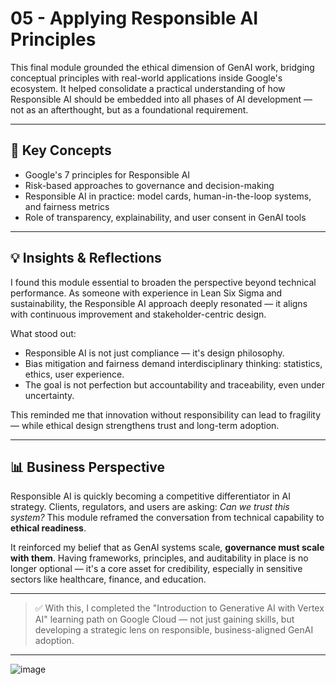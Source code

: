 # 05 - Applying Responsible AI Principles

This final module grounded the ethical dimension of GenAI work, bridging conceptual principles with real-world applications inside Google's ecosystem. It helped consolidate a practical understanding of how Responsible AI should be embedded into all phases of AI development — not as an afterthought, but as a foundational requirement.

---

## 📌 Key Concepts

- Google's 7 principles for Responsible AI
- Risk-based approaches to governance and decision-making
- Responsible AI in practice: model cards, human-in-the-loop systems, and fairness metrics
- Role of transparency, explainability, and user consent in GenAI tools

---

## 💡 Insights & Reflections

I found this module essential to broaden the perspective beyond technical performance. As someone with experience in Lean Six Sigma and sustainability, the Responsible AI approach deeply resonated — it aligns with continuous improvement and stakeholder-centric design.

What stood out:
- Responsible AI is not just compliance — it's design philosophy.
- Bias mitigation and fairness demand interdisciplinary thinking: statistics, ethics, user experience.
- The goal is not perfection but accountability and traceability, even under uncertainty.

This reminded me that innovation without responsibility can lead to fragility — while ethical design strengthens trust and long-term adoption.

---

## 📊 Business Perspective

Responsible AI is quickly becoming a competitive differentiator in AI strategy. Clients, regulators, and users are asking: *Can we trust this system?* This module reframed the conversation from technical capability to **ethical readiness**.

It reinforced my belief that as GenAI systems scale, **governance must scale with them**. Having frameworks, principles, and auditability in place is no longer optional — it's a core asset for credibility, especially in sensitive sectors like healthcare, finance, and education.

---

> ✅ With this, I completed the "Introduction to Generative AI with Vertex AI" learning path on Google Cloud — not just gaining skills, but developing a strategic lens on responsible, business-aligned GenAI adoption.

---
![image](https://github.com/user-attachments/assets/1ad6c86c-09e3-4f62-82ea-46ed6bfd115d)
